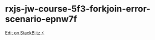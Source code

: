 # rxjs-jw-course-5f3-forkjoin-error-scenario-epnw7f

[Edit on StackBlitz ⚡️](https://stackblitz.com/edit/rxjs-jw-course-5f3-forkjoin-error-scenario-epnw7f)